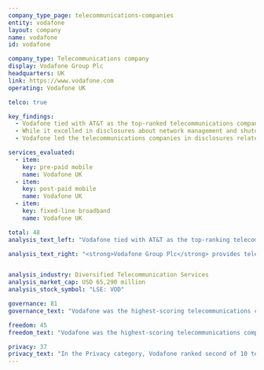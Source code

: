 ```yaml
---
company_type_page: telecommunications-companies
entity: vodafone
layout: company
name: vodafone
id: vodafone

company_type: Telecommunications company
display: Vodafone Group Plc
headquarters: UK
link: https://www.vodafone.com
operating: Vodafone UK

telco: true

key_findings:
  - Vodafone tied with AT&T as the top-ranked telecommunications company in the 2017 Index.
  - While it excelled in disclosures about network management and shutdowns, Vodafone had uneven disclosure about the circumstances and extent of content and account restrictions.
  - Vodafone led the telecommunications companies in disclosures related to how user information is collected, shared, and otherwise handled, but could significantly improve its disclosure of how it secures user information.

services_evaluated:
  - item:
    key: pre-paid mobile
    name: Vodafone UK
  - item:
    key: post-paid mobile
    name: Vodafone UK
  - item:
    key: fixed-line broadband
    name: Vodafone UK

total: 48
analysis_text_left: "Vodafone tied with AT&T as the top-ranking telecommunications company of the 2017 Index, outpacing the third-ranked telecommunications company, Telefónica, by a 15-percentage point margin. A member of the Telecommunications Industry Dialogue (TID), Vodafone made strong commitments to freedom of expression and privacy, but there is much room for improvement. At the corporate level, Vodafone made strong commitments to protect freedom of expression and privacy as human rights, but had notably weaker disclosure of its actual policies that affect users’ freedom of expression and privacy in practice. The company should for instance produce evidence that it regularly conducts human rights impact assessments and should improve its transparency reporting by providing more detailed data on the government and private requests it receives to remove content or restrict accounts."

analysis_text_right: "<strong>Vodafone Group Plc</strong> provides telecommunications services in Europe, Asia, Middle East, and Africa. The company serves 462 million mobile, 13.4 million fixed broadband, and 9.5 million TV customers."


analysis_industry: Diversified Telecommunication Services
analysis_market_cap: USD 65,290 million
analysis_stock_symbol: "LSE: VOD"

governance: 81
governance_text: "Vodafone was the highest-scoring telecommunications company in the Governance category, topping AT&T by a wide margin, and receiving the second-best score of all 22 companies evaluated. Vodafone publicly committed to respect freedom of expression and privacy as human rights (G1), and provided evidence of senior level oversight over these issues within the company (G2). However, Vodafone did not clearly disclose that it conducts regular human rights due diligence related to its products and services. Vodafone tied with Bharti Airtel for the highest score on disclosure of its grievance and remedy mechanisms (G6); however, gaps remained in its disclosure. While Vodafone provided users with several options to submit complaints, including those related to freedom of expression and privacy, it offered no information about the number of complaints it receives or any evidence that it is responding to complaints."

freedom: 45
freedom_text: "Vodafone was the highest-scoring telecommunications company in the Freedom of Expression category, outscoring AT&T by four percentage points and Telefónica by nearly 20.<br /><br /><strong>Content and account restriction requests:</strong> Vodafone UK lagged behind AT&T for its disclosure of how it handles government and private requests to restrict content and accounts, but was one of only four telecommunications companies to receive any credit on these indicators (F5-F7). While the company had notably strong disclosure of its process for handling requests made by governments to remove or block content or restrict user accounts, it did not fully disclose how it handles such requests from other types of third parties (F5). It also disclosed no data about the number of requests it receives from governments or other third parties to restrict content or accounts (F6, F7).<br /><br /><strong>Network management and shutdowns:</strong> Vodafone UK earned the highest score for its disclosure of its network management policies and was the only company to receive full credit for clearly committing not to block or prioritize content (F9). Like all telecommunications companies evaluated, it revealed little about its network shutdown policies, although it tied with Telefónica for the highest score on this indicator (F10).<br /><br /><strong>Identity policy:</strong> Vodafone UK and AT&T were the only two telecommunications companies evaluated that did not disclose a requirement that users verify their identity with a government-issued ID for pre-paid mobile services (F11)."

privacy: 37
privacy_text: "In the Privacy category, Vodafone ranked second of 10 telecommunication companies, behind AT&T and ahead of Telefónica.<br /><br /><strong>Handling of user information:</strong> Vodafone UK disclosed more than all other telecommunications companies about how it handles user information, including AT&T (P3-P8). However, it still did not sufficiently disclose what user information it collects (P3), shares (P4), and why (P5). It disclosed nothing about how long it retains user information (P6), like all telecommunications companies apart from AT&T. Notably, the company offered more information than any other telecommunications company about how users can access the information that Vodafone holds on them (P8).<br /><br /><strong>Requests for user information:</strong> Vodafone UK disclosed less than AT&T about how it handles government and private requests for user information, but more than any other telecommunications company evaluated (P10, P11). Unlike AT&T, Vodafone did not disclose its process for responding to requests from private parties (P10).<br /><br /><strong>Security:</strong> Vodafone UK disclosed less of its security policies than AT&T and Telefónica, the top-scoring telecommunications companies on these indicators (P13-P18). But it was one of only three companies in the entire Index to reveal any information about how it handles data breaches (P15), although its disclosure on this indicator was still significantly lacking in comparison to Telefónica, the top-scoring company on this indicator."
---
```


